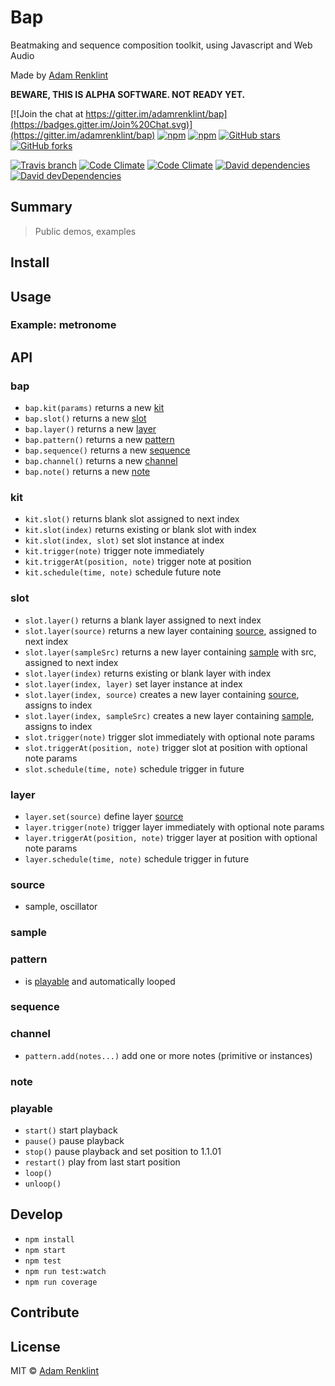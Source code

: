 # Bap

Beatmaking and sequence composition toolkit, using Javascript and Web Audio

Made by [Adam Renklint](http://adamrenklint.com)

**BEWARE, THIS IS ALPHA SOFTWARE. NOT READY YET.**

[![Join the chat at https://gitter.im/adamrenklint/bap](https://badges.gitter.im/Join%20Chat.svg)](https://gitter.im/adamrenklint/bap) [![npm](https://img.shields.io/npm/v/bap.svg?style=flat-square)](https://www.npmjs.com/package/bap) [![npm](https://img.shields.io/npm/dm/bap.svg?style=flat-square)](https://www.npmjs.com/package/bap) [![GitHub stars](https://img.shields.io/github/stars/adamrenklint/bap.svg?style=flat-square)](https://github.com/adamrenklint/bap/stargazers) [![GitHub forks](https://img.shields.io/github/forks/adamrenklint/bap.svg?style=flat-square)](https://github.com/adamrenklint/bap/network)

[![Travis branch](https://img.shields.io/travis/adamrenklint/bap/dev.svg?style=flat-square)](https://travis-ci.org/adamrenklint/bap) [![Code Climate](https://img.shields.io/codeclimate/github/adamrenklint/bap.svg?style=flat-square)](https://codeclimate.com/github/adamrenklint/bap) [![Code Climate](https://img.shields.io/codeclimate/coverage/github/adamrenklint/bap.svg?style=flat-square)](https://codeclimate.com/github/adamrenklint/bap) [![David dependencies](https://img.shields.io/david/adamrenklint/bap.svg?style=flat-square)](https://david-dm.org/adamrenklint/bap) [![David devDependencies](https://img.shields.io/david/dev/adamrenklint/bap.svg?style=flat-square)](https://david-dm.org/adamrenklint/bap#info=devDependencies)

## Summary

> Public demos, examples

## Install

## Usage

### Example: metronome

## API

### bap

- ```bap.kit(params)``` returns a new [kit](#kit)
- ```bap.slot()``` returns a new [slot](#slot)
- ```bap.layer()``` returns a new [layer](#layer)
- ```bap.pattern()``` returns a new [pattern](#pattern)
- ```bap.sequence()``` returns a new [sequence](#sequence)
- ```bap.channel()``` returns a new [channel](#channel)
- ```bap.note()``` returns a new [note](#note)

### kit

- ```kit.slot()``` returns blank slot assigned to next index
- ```kit.slot(index)``` returns existing or blank slot with index
- ```kit.slot(index, slot)``` set slot instance at index
- ```kit.trigger(note)``` trigger note immediately
- ```kit.triggerAt(position, note)``` trigger note at position
- ```kit.schedule(time, note)``` schedule future note

### slot

- ```slot.layer()``` returns a blank layer assigned to next index
- ```slot.layer(source)``` returns a new layer containing [source](#source), assigned to next index
- ```slot.layer(sampleSrc)``` returns a new layer containing [sample](#sample) with src, assigned to next index
- ```slot.layer(index)``` returns existing or blank layer with index
- ```slot.layer(index, layer)``` set layer instance at index
- ```slot.layer(index, source)``` creates a new layer containing [source](#source), assigns to index
- ```slot.layer(index, sampleSrc)``` creates a new layer containing [sample](#sample), assigns to index
- ```slot.trigger(note)``` trigger slot immediately with optional note params
- ```slot.triggerAt(position, note)``` trigger slot at position with optional note params
- ```slot.schedule(time, note)``` schedule trigger in future

### layer

- ```layer.set(source)``` define layer [source](#source)
- ```layer.trigger(note)``` trigger layer immediately with optional note params
- ```layer.triggerAt(position, note)``` trigger layer at position with optional note params
- ```layer.schedule(time, note)``` schedule trigger in future

### source

- sample, oscillator

### sample

### pattern

- is [playable](#playable) and automatically looped

### sequence

### channel

- ```pattern.add(notes...)``` add one or more notes (primitive or instances)

### note

### playable

- ```start()``` start playback
- ```pause()``` pause playback
- ```stop()``` pause playback and set position to 1.1.01
- ```restart()``` play from last start position
- ```loop()```
- ```unloop()```

## Develop

- ```npm install```
- ```npm start```
- ```npm test```
- ```npm run test:watch```
- ```npm run coverage```

## Contribute

## License

MIT © [Adam Renklint](http://adamrenklint.com)
